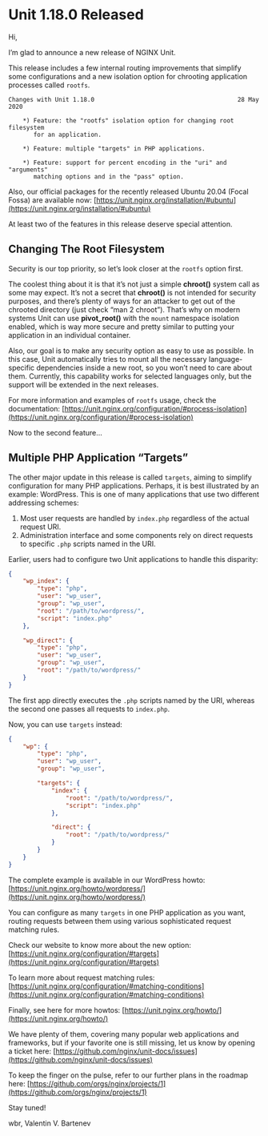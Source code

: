# Unit 1.18.0 Released

Hi,

I’m glad to announce a new release of NGINX Unit.

This release includes a few internal routing improvements that simplify some
configurations and a new isolation option for chrooting application processes
called `rootfs`.

```none
Changes with Unit 1.18.0                                        28 May 2020

    *) Feature: the "rootfs" isolation option for changing root filesystem
       for an application.

    *) Feature: multiple "targets" in PHP applications.

    *) Feature: support for percent encoding in the "uri" and "arguments"
       matching options and in the "pass" option.
```

Also, our official packages for the recently released Ubuntu 20.04 (Focal Fossa)
are available now: [https://unit.nginx.org/installation/#ubuntu](https://unit.nginx.org/installation/#ubuntu)

At least two of the features in this release deserve special attention.

## Changing The Root Filesystem

Security is our top priority, so let’s look closer at the `rootfs`
option first.

The coolest thing about it is that it’s not just a simple **chroot()**
system call as some may expect.  It’s not a secret that **chroot()** is
not intended for security purposes, and there’s plenty of ways for an attacker
to get out of the chrooted directory (just check “man 2 chroot”).  That’s why
on modern systems Unit can use **pivot_root()** with the `mount`
namespace isolation enabled, which is way more secure and pretty similar to
putting your application in an individual container.

Also, our goal is to make any security option as easy to use as possible.
In this case, Unit automatically tries to mount all the necessary
language-specific dependencies inside a new root, so you won’t need
to care about them.  Currently, this capability works for selected languages
only, but the support will be extended in the next releases.

For more information and examples of `rootfs` usage, check the
documentation: [https://unit.nginx.org/configuration/#process-isolation](https://unit.nginx.org/configuration/#process-isolation)

Now to the second feature…

## Multiple PHP Application “Targets”

The other major update in this release is called `targets`, aiming to
simplify configuration for many PHP applications.  Perhaps, it is best
illustrated by an example: WordPress.  This is one of many applications that
use two different addressing schemes:

1. Most user requests are handled by `index.php` regardless of the actual
   request URI.
2. Administration interface and some components rely on direct requests
   to specific `.php` scripts named in the URI.

Earlier, users had to configure two Unit applications to handle this disparity:

```json
{
    "wp_index": {
        "type": "php",
        "user": "wp_user",
        "group": "wp_user",
        "root": "/path/to/wordpress/",
        "script": "index.php"
    },

    "wp_direct": {
        "type": "php",
        "user": "wp_user",
        "group": "wp_user",
        "root": "/path/to/wordpress/"
    }
}
```

The first app directly executes the `.php` scripts named by the URI,
whereas the second one passes all requests to `index.php`.

Now, you can use `targets` instead:

```json
{
    "wp": {
        "type": "php",
        "user": "wp_user",
        "group": "wp_user",

        "targets": {
            "index": {
                "root": "/path/to/wordpress/",
                "script": "index.php"
            },

            "direct": {
                "root": "/path/to/wordpress/"
            }
        }
    }
}
```

The complete example is available in our WordPress howto:
[https://unit.nginx.org/howto/wordpress/](https://unit.nginx.org/howto/wordpress/)

You can configure as many `targets` in one PHP application as you want,
routing requests between them using various sophisticated request matching
rules.

Check our website to know more about the new option:
[https://unit.nginx.org/configuration/#targets](https://unit.nginx.org/configuration/#targets)

To learn more about request matching rules:
[https://unit.nginx.org/configuration/#matching-conditions](https://unit.nginx.org/configuration/#matching-conditions)

Finally, see here for more howtos: [https://unit.nginx.org/howto/](https://unit.nginx.org/howto/)

We have plenty of them, covering many popular web applications and frameworks,
but if your favorite one is still missing, let us know by opening a ticket here:
[https://github.com/nginx/unit-docs/issues](https://github.com/nginx/unit-docs/issues)

To keep the finger on the pulse, refer to our further plans in the roadmap here:
[https://github.com/orgs/nginx/projects/1](https://github.com/orgs/nginx/projects/1)

Stay tuned!

wbr, Valentin V. Bartenev
